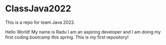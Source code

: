 # ClassJava2022
 This is a repo for team Java 2022.

 Hello World! My name is Radu I am an aspiring developer and I am doing my first coding bootcamp this spring. This is my first repository! 